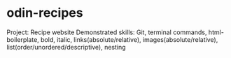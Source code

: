 # odin-recipes
Project: Recipe website
Demonstrated skills: 
Git, terminal commands, html-boilerplate, bold, italic, links(absolute/relative), images(absolute/relative), list(order/unordered/descriptive), nesting
